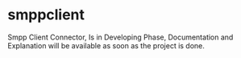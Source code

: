 # smppclient
Smpp Client Connector,
Is in Developing Phase, Documentation and Explanation will be available as soon as the project is done.
